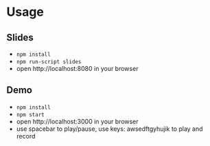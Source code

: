 # Usage

## Slides

- `npm install`
- `npm run-script slides`
- open http://localhost:8080 in your browser

## Demo
- `npm install`
- `npm start`
- open http://localhost:3000 in your browser
- use spacebar to play/pause, use keys: awsedftgyhujik to play and record

